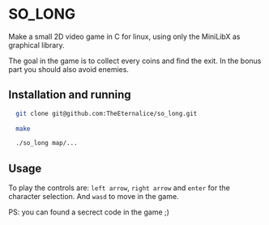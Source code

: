 # SO_LONG

Make a small 2D video game in C for linux, using only the MiniLibX as graphical library.

The goal in the game is to collect every coins and find the exit. In the bonus part you should also avoid enemies.

## Installation and running

```bash
  git clone git@github.com:TheEternalice/so_long.git
  
  make

  ./so_long map/...
```

## Usage

To play the controls are: ```left arrow```, ```right arrow``` and ```enter``` for the character selection. And ```wasd``` to move in the game.

PS: you can found a secrect code in the game ;)
